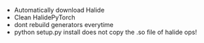 - Automatically download Halide
- Clean HalidePyTorch
- dont rebuild generators everytime
- python setup.py install does not copy the .so file of halide ops!

